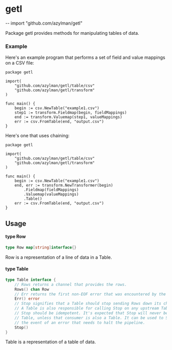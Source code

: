 # getl
--
    import "github.com/azylman/getl"

Package getl provides methods for manipulating tables of data.


### Example

Here's an example program that performs a set of field and value mappings on a
CSV file:

    package getl

    import(
    	"github.com/azylman/getl/table/csv"
    	"github.com/azylman/getl/transform"
    )

    func main() {
    	begin := csv.NewTable("example1.csv")
    	step1 := transform.Fieldmap(begin, fieldMappings)
    	end := transform.Valuemap(step1, valueMappings)
    	err := csv.FromTable(end, "output.csv")
    }

Here's one that uses chaining:

    package getl

    import(
    	"github.com/azylman/getl/table/csv"
    	"github.com/azylman/getl/transform"
    )

    func main() {
    	begin := csv.NewTable("example1.csv")
    	end, err := transform.NewTransformer(begin)
    		.Fieldmap(fieldMappings)
    		.Valuemap(valueMappings)
    		.Table()
    	err := csv.FromTable(end, "output.csv")
    }

## Usage

#### type Row

```go
type Row map[string]interface{}
```

Row is a representation of a line of data in a Table.

#### type Table

```go
type Table interface {
	// Rows returns a channel that provides the rows.
	Rows() chan Row
	// Err returns the first non-EOF error that was encountered by the Table.
	Err() error
	// Stop signifies that a Table should stop sending Rows down its channel.
	// A Table is also responsible for calling Stop on any upstream Tables it knows about.
	// Stop should be idempotent. It's expected that Stop will never be called by a consumer of a
	// Table, unless that consumer is also a Table. It can be used to Stop all upstream Tables in
	// the event of an error that needs to halt the pipeline.
	Stop()
}
```

Table is a representation of a table of data.

